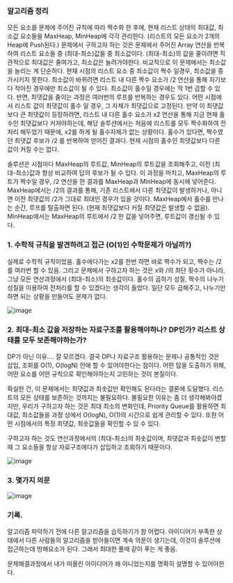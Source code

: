 ### 알고리즘 정리

모든 요소를 문제에 주어진 규칙에 따라 짝수화 한 후에, 현재 리스트 상태의 최대값, 최소값 요소들을 MaxHeap, MinHeap에 각각 관리한다. (리스트의 모든 요소가 2개의 Heap에 Push된다.) 문제에서 구하고자 하는 것은 문제에서 주어진 Array 연산을 반복하여 리스트 요소들 중 (최대-최소)값들 중 최소값이다. (최대-최소)의 값을 줄이려면 직관적으로 최대값은 줄여가고, 최소값은 늘려가야한다. 비교적으로 이 문제에서는 최소값을 늘리는 게 단순하다. 현재 시점의 리스트 요소 중 최소값이 짝수 일경우, 최소값을 증가시키지 못한다. 최소값이 바뀌려면 리스트 내 다른 짝수 요소가 /2 연산을 통해 자기보다 작아진 경우에만 최소값이 될 수 있다. 최소값이 홀수일 경우에는 딱 1번 곱할 수 있다. 반면, 최댓값을 줄이는 과정은 여러번의 루프를 반복하는 경우도 있다. 어떤 시점에서 리스트 값이 최댓값이 홀수 일 경우, 그 자체가 최댓값으로 고정된다. 만약 이 최댓값보다 큰 최댓값이 등장하려면, 리스트 내 다른 홀수 요소가 x2 연산을 통해 지금 현재 홀수인 최댓값보다 커져야하는데, 해당 솔루션에서는 처음에 리스트를 모두 짝수화하여 전처리 해두었기 때문에, x2를 하게 될 홀수자체가 없는 상황이다. 홀수가 있다면, 짝수였던 최댓값 후보가 /2 를 반복하여 얻어진 결과다. 현재 시점의 홀수인 최댓값보다 다른 값이 커질 수는 없다. 

솔루션은 시점마다 MaxHeap의 루트값, MinHeap의 루트값을 조회해주고, 이전 (최대-최소)값과 항상 비교하여 답의 후보가 될 수 있다. 이 과정을 마치고, MaxHeap의 루트가 짝수일 경우, /2 연산을 한 결과를 MaxHeap과 MinHeap에 동시에 넣어준다. MaxHeap에서는 /2의 결과를 통해, 기존 리스트에서 다른 최댓값이 발생하거나, 아니면 이전 최댓값의 /2가 그대로 최대인 경우가 있을 것이다. MaxHeap에서 홀수를 만나는 순간, 루프를 탈출하면 된다. (현재 최댓값보다 커질 최댓값은 발생할 수 없음). MinHeap에서는 MaxHeap의 루트에서 /2 한 값을 넣어주면, 루트값이 갱신될 수 있다. 


### 1. 수학적 규칙을 발견하려고 접근 (O(1)인 수학문제가 아닐끼?)

실제로 수학적 규칙이었음. 홀수에다가는 x2를 한번 하면 바로 짝수가 되고, 짝수는 /2 를 여러번 할 수 있음. 그리고 문제에서 구하고자 하는 것은 x와 /의 최단 횟수가 아니라, 그냥 모든 연산과정에서 (최대-최소)의 최솟값이다. 홀수의 곱하기 성질, 짝수의 나누기 성질을 이용하여 전처리를 할 수 있겠다는 생각이 들었다. 일단 모두 곱해주고, 나누기만 하면 되는 상황을 만들어도 문제가 없다.

![image](https://user-images.githubusercontent.com/16419202/221330396-bae13105-f457-4da0-86cd-7ae585d93f99.png)


### 2. 최대-최소 값을 저장하는 자료구조를 활용해야하나? DP인가? 리스트 상태를 모두 보존해야하는가?

DP가 아닌 이유.... 잘 모르겠다. 결국 DP나 자료구조 활용하는 문제나 공통적인 것은 삽입, 조회를 O(1), O(logN) 안에 할 수 있어야한다는 점이다. 어떤 답을 도출하기 위해, 어떤 요소를 어떤 규칙으로 확인해야하는지 고민하는 것이 본질이다. 

확실한 건, 이 문제에서는 최댓값과 최솟값만 확인해도 된다라는 결론에 도달했다. 리스트의 모든 상태를 보존하는 것까지는 불필요하다. 불필요한 이유는 좀 더 생각해봐야겠지만, 우리가 구하고자 하는 것은 최대 최소의 변화인데, Priority Queue를 활용하면 최대값, 최소값들을 과정 상에서 O(logN), O(1)의 시간으로 쉽게 관리할 수 있다. 또한 어떤 시점에서의 특정 최댓값, 최솟값들을 확인할 수 있 수 있다. 


구하고자 하는 것도 연산과정에서의 (최대-최소)의 최솟값이며, 최댓값과 최솟값이 변할 때 그 요소들을 항상 자료구조에다가 삽입하고 조회하기 때문이다.

![image](https://user-images.githubusercontent.com/16419202/221330484-4101b476-36ee-4a78-aac1-e2de0bf41bc8.png)


### 3. 몇가지 의문

![image](https://user-images.githubusercontent.com/16419202/221330640-f8807145-8555-4927-b4b2-1345bbce5ad1.png)



### 기록.

알고리즘 파악하기 전에 다른 알고리즘을 습득하기가 참 어렵다. 아이디어가 부족한 상태에서 다른 사람들의 알고리즘을 받아들이면 계속 의문이 생기는데, 이것이 솔루션에 접근하는데 방해요소가 된다. 그래서 최대한 풀때 같이 푸는 게 좋음. 


문제해결과정에서 내가 떠올린 아이디어가 왜 아니었는지를 명확히 설명할 수 있어야한다. 
